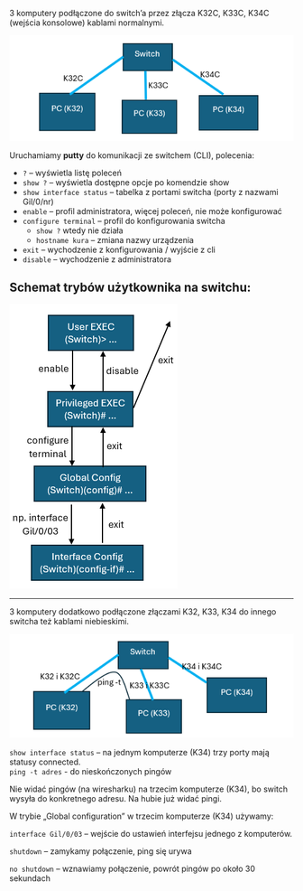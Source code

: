3 komputery podłączone do switch’a przez złącza K32C, K33C, K34C (wejścia konsolowe) kablami normalnymi.

![topologia1](img/topologia1.png)

Uruchamiamy **putty** do komunikacji ze switchem (CLI), polecenia:

- `?` – wyświetla listę poleceń
- `show ?` – wyświetla dostępne opcje po komendzie show
- `show interface status` – tabelka z portami switcha (porty z nazwami Gil/0/nr)
- `enable` – profil administratora, więcej poleceń, nie może konfigurować
- `configure terminal` – profil do konfigurowania switcha
    - `show ?` wtedy nie działa
    - `hostname kura` – zmiana nazwy urządzenia
- `exit` – wychodzenie z konfigurowania / wyjście z cli
- `disable` – wychodzenie z administratora

## Schemat trybów użytkownika na switchu:

![profil uzytkownika](img/profil_uzytkownika.png)

---

3 komputery dodatkowo podłączone złączami K32, K33, K34 do innego switcha też kablami niebieskimi.

![topologia2](img/topologia2.png)

`show interface status` – na jednym komputerze (K34) trzy porty mają statusy connected.  
`ping -t adres` - do nieskończonych pingów  

Nie widać pingów (na wiresharku) na trzecim komputerze (K34), bo switch wysyła do konkretnego adresu. Na hubie już widać pingi.

W trybie „Global configuration” w trzecim komputerze (K34) używamy:

`interface Gil/0/03` – wejście do ustawień interfejsu jednego z komputerów.

`shutdown` – zamykamy połączenie, ping się urywa

`no shutdown` – wznawiamy połączenie, powrót pingów po około 30 sekundach

